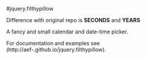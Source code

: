 #jquery.filthypillow

Difference with original repo is **SECONDS** and **YEARS**

A fancy and small calendar and date-time picker.

For documentation and examples see (http://aef-.github.io/jquery.filthypillow).
